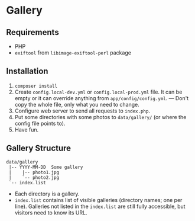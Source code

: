 Gallery
=======

Requirements
------------

 * PHP
 * `exiftool` from `libimage-exiftool-perl` package
 
Installation
------------

  1. `composer install`
  2. Create `config.local-dev.yml` or `config.local-prod.yml` file. It can be
     empty or it can override anything from `app/config/config.yml`. — Don't
     copy the whole file, only what you need to change.
  3. Configure web server to send all requests to `index.php`.
  4. Put some directories with some photos to `data/gallery/` (or where the
     config file points to).
  5. Have fun.

Gallery Structure
-----------------

    data/gallery
     |-- YYYY-MM-DD  Some gallery
     |    |-- photo1.jpg
     |    `-- photo2.jpg
     `-- index.list

  - Each directory is a gallery.
  - `index.list` contains list of visible galleries (directory names; one per
    line). Galleries not listed in the `index.list` are still fully accessible,
    but visitors need to know its URL.


